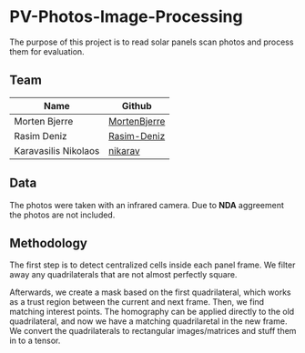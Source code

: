 # PV-Photos-Image-Processing

The purpose of this project is to read solar panels scan photos and process them for evaluation. 

## Team 

|  Name | Github  | 
|---|---|
|  Morten Bjerre | [MortenBjerre](https://github.com/MortenBjerre)  |
|  Rasim Deniz |  [Rasim-Deniz](https://github.com/Rasim-Deniz) |
|  Karavasilis Nikolaos | [nikarav](https://github.com/nikarav)  |

## Data 
The photos were taken with an infrared camera. Due to **NDA** aggreement the photos are not included.

## Methodology

The first step is to detect centralized cells inside each panel frame. We filter away any quadrilaterals that are not almost perfectly square. 

Afterwards, we create a mask based on the first quadrilateral, which works as a trust region between the current and next frame. Then, we find matching interest points. The homography can be applied directly to the old quadrilateral, and now we have a matching quadrilaretal in the new frame. We convert the quadrilaterals to rectangular images/matrices and stuff them in to a tensor.

